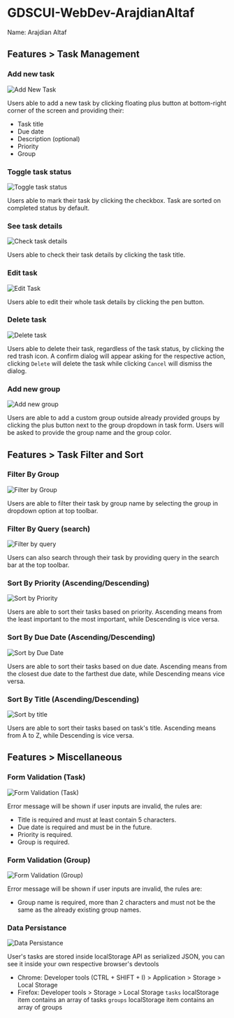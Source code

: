 # GDSCUI-WebDev-ArajdianAltaf
Name: Arajdian Altaf

## Features > Task Management

### Add new task
![Add New Task](https://media.giphy.com/media/v1.Y2lkPTc5MGI3NjExYjEzYWFwam1na25xZHc3NHJ0b2wwb2d4YXM4dWd6cGE4NWt6a3c1dSZlcD12MV9pbnRlcm5hbF9naWZfYnlfaWQmY3Q9Zw/AztvwjOaIaC3D9E7Kq/giphy.gif)

Users able to add a new task by clicking floating plus button at bottom-right corner of the screen and providing their:
- Task title
- Due date
- Description (optional)
- Priority
- Group

### Toggle task status

![Toggle task status](https://media.giphy.com/media/v1.Y2lkPTc5MGI3NjExM280NzlxZm43Y3ZvdnM4bDVseXRnamZhZm1wZHZxZXlhcG5hN3k0YyZlcD12MV9pbnRlcm5hbF9naWZfYnlfaWQmY3Q9Zw/TEKqyfsqWTdJH1R6qL/giphy.gif)

Users able to mark their task by clicking the checkbox.
Task are sorted on completed status by default.

### See task details

![Check task details](https://media.giphy.com/media/v1.Y2lkPTc5MGI3NjExcHYxa3E3eGpzcWk1ZnRiOWthbGxmdXZpcmV6eTdiZjdoa2wweXhsciZlcD12MV9pbnRlcm5hbF9naWZfYnlfaWQmY3Q9Zw/y0cHJAIqWXvSt8EJT1/giphy.gif)

Users able to check their task details by clicking the task title.

### Edit task

![Edit Task](https://media.giphy.com/media/v1.Y2lkPTc5MGI3NjExdTAxbzlvc3Zpb3I1aWJnZ3BqMzF3MjNqdml1Z2U0NWcxb2l1djh4ciZlcD12MV9pbnRlcm5hbF9naWZfYnlfaWQmY3Q9Zw/bSR1YNPNQvaGuBSGGO/giphy.gif)

Users able to edit their whole task details by clicking the pen button.

### Delete task

![Delete task](https://media.giphy.com/media/v1.Y2lkPTc5MGI3NjExMHN6Z3hlcXJ5YWdqMGJpdXVrNHBqczV6djM2NnMzZ3Y2aWx3d3R5aiZlcD12MV9pbnRlcm5hbF9naWZfYnlfaWQmY3Q9Zw/R9xd709m8crs1JhpvG/giphy.gif)

Users able to delete their task, regardless of the task status, by clicking the red trash icon. A confirm dialog will appear asking for the respective action, clicking ```Delete``` will delete the task while clicking ```Cancel``` will dismiss the dialog.

### Add new group

![Add new group](https://media.giphy.com/media/v1.Y2lkPTc5MGI3NjExcHhxeGx5bnd6bWF4Z242dzE3ZjB1MWY0dnQ5ZHU1ODRjcW5ocmt0MiZlcD12MV9pbnRlcm5hbF9naWZfYnlfaWQmY3Q9Zw/H0MQSmJDavMzulO9lj/giphy.gif)

Users are able to add a custom group outside already provided groups by clicking the plus button next to the group dropdown in task form. Users will be asked to provide the group name and the group color.

## Features > Task Filter and Sort
### Filter By Group

![Filter by Group](https://media.giphy.com/media/v1.Y2lkPTc5MGI3NjExbTA4d2szb3g4bm4xdmFrcDcwOTRhbzg3c2JmZ2R1bHhqbjFmNmlnMSZlcD12MV9pbnRlcm5hbF9naWZfYnlfaWQmY3Q9Zw/ggOm08cMZa5WJ5mJlY/giphy.gif)

Users are able to filter their task by group name by selecting the group in dropdown option at top toolbar.

### Filter By Query (search)

![Filter by query](https://media.giphy.com/media/v1.Y2lkPTc5MGI3NjExanQ0MXY5ZHptbmRocDRmZ3N1ZW1zemhyaDM3ZGc3c2o4N2pqazVtayZlcD12MV9pbnRlcm5hbF9naWZfYnlfaWQmY3Q9Zw/0ddO3KNzp7lnPLrpCv/giphy.gif)

Users can also search through their task by providing query in the search bar at the top toolbar.

### Sort By Priority (Ascending/Descending)

![Sort by Priority](https://media.giphy.com/media/v1.Y2lkPTc5MGI3NjExNW5mMXRqcG44azlicm1hZ3RyNW1meGhhczV4YzA2bHh5MTBlaWRtbCZlcD12MV9pbnRlcm5hbF9naWZfYnlfaWQmY3Q9Zw/LVZtJwrm6nihoPN6Kt/giphy.gif)

Users are able to sort their tasks based on priority. Ascending means from the least important to the most important, while Descending is vice versa.

### Sort By Due Date (Ascending/Descending)

![Sort by Due Date](https://media.giphy.com/media/v1.Y2lkPTc5MGI3NjExNjkyOHA0eTVob3E1OHV4dnRkbW80NmZjc2tvd3h6M2ppaWw4M21iNyZlcD12MV9pbnRlcm5hbF9naWZfYnlfaWQmY3Q9Zw/zsZZTX1xcQwVWdegyv/giphy.gif)

Users are able to sort their tasks based on due date. Ascending means from the closest due date to the farthest due date, while Descending means vice versa.

### Sort By Title (Ascending/Descending)

![Sort by title](https://media.giphy.com/media/v1.Y2lkPTc5MGI3NjExdnIwdmw3NWszcmwyOHBqZnRva3RkMTJhYjVpNHZ2MWs0OWxuNnBnNyZlcD12MV9pbnRlcm5hbF9naWZfYnlfaWQmY3Q9Zw/GfAvaOqx0l1U7WNtrT/giphy.gif)

Users are able to sort their tasks based on task's title. Ascending means from A to Z, while Descending is vice versa.

## Features > Miscellaneous
### Form Validation (Task)

![Form Validation (Task)](https://media.giphy.com/media/v1.Y2lkPTc5MGI3NjExc3hvd3I2Zzlpdjk1d3owNnc1MjU0cHF0YnBsYnp6OTR5NHNlYTU0MCZlcD12MV9pbnRlcm5hbF9naWZfYnlfaWQmY3Q9Zw/5hDKQKO26MQVsTec4a/giphy.gif)

Error message will be shown if user inputs are invalid, the rules are:
- Title is required and must at least contain 5 characters.
- Due date is required and must be in the future.
- Priority is required.
- Group is required.

### Form Validation (Group)

![Form Validation (Group)](https://media.giphy.com/media/v1.Y2lkPTc5MGI3NjExcDl1ZjlibHJ2anpoYmRyaDZpdWM3YXkwbjV1N3dzZjNsdTExMHRhayZlcD12MV9pbnRlcm5hbF9naWZfYnlfaWQmY3Q9Zw/WkLDf6ddanylKvkqpA/giphy.gif)

Error message will be shown if user inputs are invalid, the rules are:
- Group name is required, more than 2 characters and must not be the same as the already existing group names.

### Data Persistance

![Data Persistance](https://media.giphy.com/media/v1.Y2lkPTc5MGI3NjExNmtqNTlqMnd4bThxN2txamlxOXo3bTl1bXFjMGEwaDh2N2UzcmVwaCZlcD12MV9pbnRlcm5hbF9naWZfYnlfaWQmY3Q9Zw/gYZOK0qA71xZAO3UGm/giphy.gif)

User's tasks are stored inside localStorage API as serialized JSON, you can see it inside your own respective browser's devtools
- Chrome: Developer tools (CTRL + SHIFT + I) > Application > Storage > Local Storage
- Firefox: Developer tools > Storage > Local Storage
```tasks``` localStorage item contains an array of tasks
```groups``` localStorage item contains an array of groups
